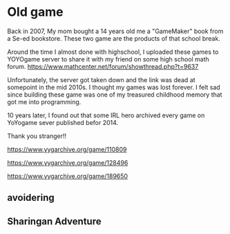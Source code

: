 # Old game
Back in 2007, My mom bought a 14 years old me a "GameMaker" book from a Se-ed bookstore. These two game are the products of that school break.

Around the time I almost done with highschool, I uploaded these games to YOYOgame server to share it with my friend on some high school math forum.
https://www.mathcenter.net/forum/showthread.php?t=9637

Unfortunately, the server got taken down and the link was dead at somepoint in the mid 2010s. I thought my games was lost forever. I felt sad since building these game was one of my treasured childhood memory that got me into programming.

10 years later, I found out that some IRL hero archived every game on YoYogame sever published befor 2014.

Thank you stranger!!

https://www.yygarchive.org/game/110809

https://www.yygarchive.org/game/128496

https://www.yygarchive.org/game/189650

## avoidering

## Sharingan Adventure
